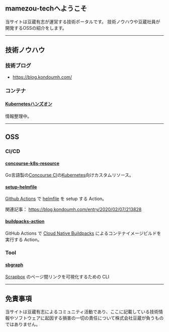 ## mamezou-techへようこそ

  当サイトは豆蔵有志が運営する技術ポータルです。
  技術ノウハウや豆蔵社員が開発するOSSの紹介をします。

---

## 技術ノウハウ

### 技術ブログ

- <https://blog.kondoumh.com/>

### コンテナ

#### [Kubernetesハンズオン](https://github.com/mamezou-tech/k8s-hands-on)

情報整理中。

---

## OSS

### CI/CD

#### [concourse-k8s-resource](https://github.com/mamezou-tech/concourse-k8s-resource)

Go言語製の[Concourse CI](https://concourse-ci.org/)の[Kubernetes](https://kubernetes.io/)向けカスタムリソース。

#### [setup-helmfile](https://github.com/mamezou-tech/setup-helmfile)

[Github Actions](https://github.com/features/actions) で [helmfile](https://github.com/roboll/helmfile) を setup する Action。

関連記事： <https://blog.kondoumh.com/entry/2020/02/07/213828>

#### [buildpacks-action](https://github.com/mamezou-tech/buildpacks-action)

GitHub Actions で [Cloud Native Buildpacks](https://buildpacks.io) によるコンテナイメージビルドを実行する Action。

### Tool

#### [sbgraph](https://github.com/mamezou-tech/sbgraph)

[Scrapbox](https://scrapbox.io) のページ間リンクを可視化するための CLI

---

## 免責事項

当サイトは豆蔵有志によるコミュニティ活動であり、ここに記載している技術情報やソフトウェアに起因する損害の一切の責任について株式会社豆蔵が負うものではありません。

